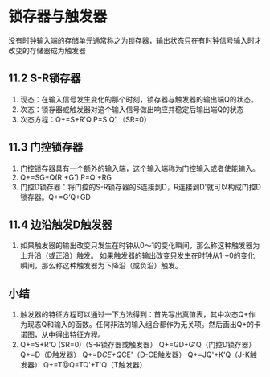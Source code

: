 # 锁存器与触发器
没有时钟输入端的存储单元通常称之为锁存器，输出状态只在有时钟信号输入时才改变的存储器成为触发器
## 11.2 S-R锁存器
1. 现态：在输入信号发生变化的那个时刻，锁存器与触发器的输出端Q的状态。
2. 次态：锁存器或触发器对这个输入信号做出响应并稳定后输出端Q的状态
3. 次态方程：Q+=S+R'Q  P=S'Q'    （SR=0）
## 11.3 门控锁存器
1. 门控锁存器具有一个额外的输入端，这个输入端称为门控输入或者使能输入。
2. Q+=SG+Q(R'+G')   P=Q'+RG
3. 门控D锁存器：将门控的S-R锁存器的S连接到D，R连接到D'就可以构成门控D锁存器。Q+=G‘Q+GD
## 11.4 边沿触发D触发器
1.  如果触发器的输出改变只发生在时钟从0～1的变化瞬间，那么称这种触发器为上升沿（或正沿）触发。
    如果触发器的输出改变只发生在时钟从1～0的变化瞬间，那么称这种触发器为下降沿（或负沿）触发。

## 小结
1. 触发器的特征方程可以通过一下方法得到：首先写出真值表，其中次态Q+作为现态Q和输入的函数。任何非法的输入组合都作为无关项。然后画出Q+的卡诺图，从中得出特征方程。
2.  Q+=S+R'Q (SR=0)（S-R锁存器或触发器）
    Q+=GD+G'Q（门控D锁存器）
    Q+=D（D触发器）
    Q+=D*CE+Q*CE'（D-CE触发器）
    Q+=JQ'+K'Q（J-K触发器）
    Q+=T@Q=TQ'+T'Q（T触发器）